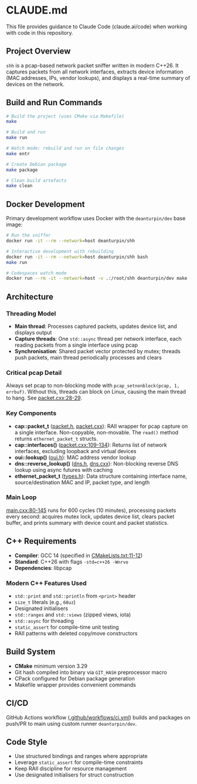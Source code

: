 # CLAUDE.md

This file provides guidance to Claude Code (claude.ai/code) when working with code in this repository.

## Project Overview

`shh` is a pcap-based network packet sniffer written in modern C++26. It captures packets from all network interfaces, extracts device information (MAC addresses, IPs, vendor lookups), and displays a real-time summary of devices on the network.

## Build and Run Commands

```bash
# Build the project (uses CMake via Makefile)
make

# Build and run
make run

# Watch mode: rebuild and run on file changes
make entr

# Create Debian package
make package

# Clean build artefacts
make clean
```

## Docker Development

Primary development workflow uses Docker with the `deanturpin/dev` base image:

```bash
# Run the sniffer
docker run -it --rm --network=host deanturpin/shh

# Interactive development with rebuilding
docker run -it --rm --network=host deanturpin/shh bash
make run

# Codespaces watch mode
docker run --rm -it --network=host -v .:/root/shh deanturpin/dev make --directory /root/shh entr
```

## Architecture

### Threading Model

- **Main thread**: Processes captured packets, updates device list, and displays output
- **Capture threads**: One `std::async` thread per network interface, each reading packets from a single interface using pcap
- **Synchronisation**: Shared packet vector protected by mutex; threads push packets, main thread periodically processes and clears

### Critical pcap Detail

Always set pcap to non-blocking mode with `pcap_setnonblock(pcap, 1, errbuf)`. Without this, threads can block on Linux, causing the main thread to hang. See [packet.cxx:28-29](src/packet.cxx#L28-L29).

### Key Components

- **cap::packet_t** ([packet.h](src/packet.h), [packet.cxx](src/packet.cxx)): RAII wrapper for pcap capture on a single interface. Non-copyable, non-movable. The `read()` method returns `ethernet_packet_t` structs.
- **cap::interfaces()** ([packet.cxx:109-134](src/packet.cxx#L109-L134)): Returns list of network interfaces, excluding loopback and virtual devices
- **oui::lookup()** ([oui.h](src/oui.h)): MAC address vendor lookup
- **dns::reverse_lookup()** ([dns.h](src/dns.h), [dns.cxx](src/dns.cxx)): Non-blocking reverse DNS lookup using async futures with caching
- **ethernet_packet_t** ([types.h](src/types.h)): Data structure containing interface name, source/destination MAC and IP, packet type, and length

### Main Loop

[main.cxx:80-145](src/main.cxx#L80-L145) runs for 600 cycles (10 minutes), processing packets every second: acquires mutex lock, updates device list, clears packet buffer, and prints summary with device count and packet statistics.

## C++ Requirements

- **Compiler**: GCC 14 (specified in [CMakeLists.txt:11-12](CMakeLists.txt#L11-L12))
- **Standard**: C++26 with flags `-std=c++26 -Wnrvo`
- **Dependencies**: libpcap

### Modern C++ Features Used

- `std::print` and `std::println` from `<print>` header
- `size_t` literals (e.g., `60uz`)
- Designated initialisers
- `std::ranges` and `std::views` (zipped views, iota)
- `std::async` for threading
- `static_assert` for compile-time unit testing
- RAII patterns with deleted copy/move constructors

## Build System

- **CMake** minimum version 3.29
- Git hash compiled into binary via `GIT_HASH` preprocessor macro
- CPack configured for Debian package generation
- Makefile wrapper provides convenient commands

## CI/CD

GitHub Actions workflow ([.github/workflows/ci.yml](.github/workflows/ci.yml)) builds and packages on push/PR to main using custom runner `deanturpin/dev`.

## Code Style

- Use structured bindings and ranges where appropriate
- Leverage `static_assert` for compile-time constraints
- Keep RAII discipline for resource management
- Use designated initialisers for struct construction
